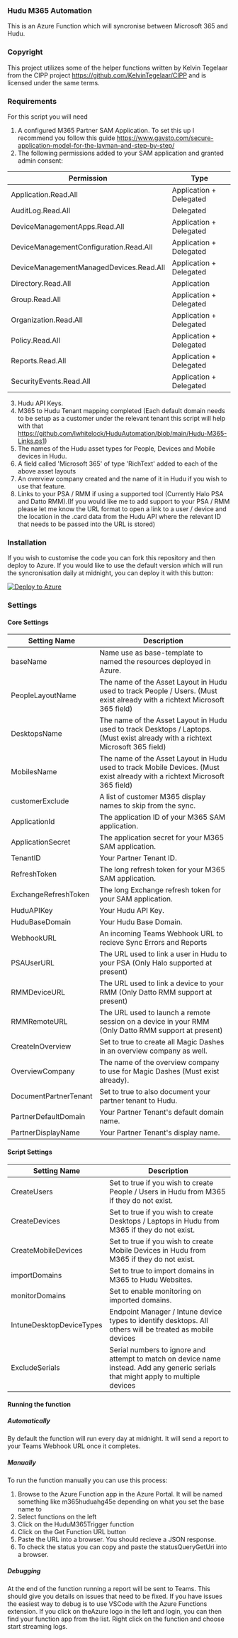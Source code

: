 
### Hudu M365 Automation
This is an Azure Function which will syncronise between Microsoft 365 and Hudu.

### Copyright
This project utilizes some of the helper functions written by Kelvin Tegelaar from the CIPP project https://github.com/KelvinTegelaar/CIPP and is licensed under the same terms.

### Requirements
For this script you will need
1. A configured M365 Partner SAM Application. To set this up I recommend you follow this guide https://www.gavsto.com/secure-application-model-for-the-layman-and-step-by-step/
2. The following permissions added to your SAM application and granted admin consent:

| Permission | Type |
|--|--|
|Application.Read.All|Application + Delegated|
|AuditLog.Read.All|Delegated|
|DeviceManagementApps.Read.All|Application + Delegated|
|DeviceManagementConfiguration.Read.All|Application + Delegated|
|DeviceManagementManagedDevices.Read.All|Application + Delegated|
|Directory.Read.All|Application|
|Group.Read.All|Application + Delegated|
|Organization.Read.All|Application + Delegated|
|Policy.Read.All|Application + Delegated|
|Reports.Read.All|Application + Delegated|
|SecurityEvents.Read.All|Application + Delegated|

3. Hudu API Keys.
4. M365 to Hudu Tenant mapping completed (Each default domain needs to be setup as a customer under the relevant tenant this script will help with that https://github.com/lwhitelock/HuduAutomation/blob/main/Hudu-M365-Links.ps1)
5. The names of the Hudu asset types for People, Devices and Mobile devices in Hudu.
6. A field called 'Microsoft 365' of type 'RichText' added to each of the above asset layouts
7. An overview company created and the name of it in Hudu if you wish to use that feature.
8. Links to your PSA / RMM if using a supported tool (Currently Halo PSA and Datto RMM).(If you would like me to add support to your PSA / RMM please let me know the URL format to open a link to a user / device and the location in the .card data from the Hudu API where the relevant ID that needs to be passed into the URL is stored)

### Installation
If you wish to customise the code you can fork this repository and then deploy to Azure. If you would like to use the default version which will run the syncronisation daily at midnight, you can deploy it with this button:

[![Deploy to Azure](https://aka.ms/deploytoazurebutton)](https://portal.azure.com/#create/Microsoft.Template/uri/https%3A%2F%2Fraw.githubusercontent.com%2Flwhitelock%2FHuduM365Automation%2Fmaster%2FDeployment%2FAzureDeployment.json)

### Settings
#### Core Settings
| Setting Name | Description |
|--|--|
|baseName| Name use as base-template to named the resources deployed in Azure.|
|PeopleLayoutName|The name of the Asset Layout in Hudu used to track People / Users. (Must exist already with a richtext Microsoft 365 field)|
|DesktopsName|The name of the Asset Layout in Hudu used to track Desktops / Laptops. (Must exist already with a richtext Microsoft 365 field)|
|MobilesName|The name of the Asset Layout in Hudu used to track Mobile Devices. (Must exist already with a richtext Microsoft 365 field)|
|customerExclude|A list of customer M365 display names to skip from the sync.|
|ApplicationId|The application ID of your M365 SAM application.|
|ApplicationSecret|The application secret for your M365 SAM application.|
|TenantID|Your Partner Tenant ID.|
|RefreshToken|The long refresh token for your M365 SAM application.|
|ExchangeRefreshToken|The long Exchange refresh token for your SAM application.|
|HuduAPIKey|Your Hudu API Key.|
|HuduBaseDomain|Your Hudu Base Domain.|
|WebhookURL|An incoming Teams Webhook URL to recieve Sync Errors and Reports|
|PSAUserURL|The URL used to link a user in Hudu to your PSA (Only Halo supported at present)|
|RMMDeviceURL|The URL used to link a device to your RMM (Only Datto RMM support at present)|
|RMMRemoteURL|The URL used to launch a remote session on a device in your RMM (Only Datto RMM support at present)|
|CreateInOverview|Set to true to create all Magic Dashes in an overview company as well.|
|OverviewCompany|The name of the overview company to use for Magic Dashes (Must exist already).|
|DocumentPartnerTenant|Set to true to also document your partner tenant to Hudu.|
|PartnerDefaultDomain|Your Partner Tenant's default domain name.|
|PartnerDisplayName|Your Partner Tenant's display name.|
#### Script Settings
| Setting Name | Description |
|--|--|
|CreateUsers|Set to true if you wish to create People / Users in Hudu from M365 if they do not exist.|
|CreateDevices|Set to true if you wish to create Desktops / Laptops in Hudu from M365 if they do not exist.|
|CreateMobileDevices|Set to true if you wish to create Mobile Devices in Hudu from M365 if they do not exist.|
|importDomains|Set to true to import domains in M365 to Hudu Websites.|
|monitorDomains|Set to enable monitoring on imported domains.|
|IntuneDesktopDeviceTypes|Endpoint Manager / Intune device types to identify desktops. All others will be treated as mobile devices|
|ExcludeSerials|Serial numbers to ignore and attempt to match on device name instead. Add any generic serials that might apply to multiple devices|

#### Running the function
##### Automatically
By default the function will run every day at midnight. It will send a report to your Teams Webhook URL once it completes.

##### Manually
To run the function manually you can use this process:
1. Browse to the Azure Function app in the Azure Portal. It will be named something like m365huduahg45e depending on what you set the base name to
2. Select functions on the left
3. Click on the HuduM365Trigger function
4. Click on the Get Function URL button
5. Paste the URL into a browser. You should recieve a JSON response. 
6. To check the status you can copy and paste the statusQueryGetUri into a browser.

##### Debugging
At the end of the function running a report will be sent to Teams. This should give you details on issues that need to be fixed.
If you have issues the easiest way to debug is to use VSCode with the Azure Functions extension. If you click on theAzure logo in the left and login, you can then find your function app from the list. Right click on the function and choose start streaming logs.
